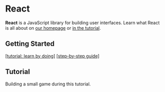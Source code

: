 # React

**React** is a JavaScript library for building user interfaces. Learn what React is all about on [our homepage](https://reactjs.org/) or [in the tutorial](https://reactjs.org/tutorial/tutorial.html).

## Getting Started

[[tutorial: learn by doing]](https://reactjs.org/tutorial/tutorial.html)  [[step-by-step guide]](https://reactjs.org/docs/hello-world.html)

## Tutorial

Building a small game during this tutorial.

